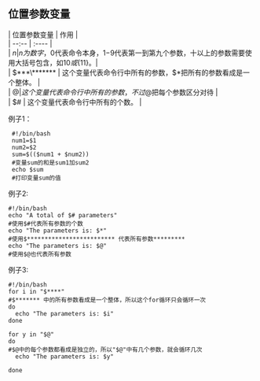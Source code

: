 ## 位置参数变量  
| 位置参数变量 | 作用 |  
| --:-- | :---- |  
| $n | n为数字，$0代表命令本身，$1-$9代表第一到第九个参数，十以上的参数需要使用大括号包含，如${10}或${11}。|  
| $***\******* | 这个变量代表命令行中所有的参数，$\*把所有的参数看成是一个整体。 |  
| $@ | 这个变量代表命令行中所有的参数，不过$@把每个参数区分对待 |  
| $# | 这个变量代表命令行中所有的个数。 |  

例子1：  
   ```  **********
    #!/bin/bash  
    num1=$1  
    num2=$2  
    sum=$(($num1 + $num2))  
    #变量sum的和是sum1加sum2  
    echo $sum  
    #打印变量sum的值  
   ```    

例子2:  
  ```  
#!/bin/bash  
  echo "A total of $# parameters"  
#使用$#代表所有参数的个数  
  echo "The parameters is: $*"  
#使用$************************* 代表所有参数*********  
  echo "The parameters is: $@"  
#使用$@也代表所有参数    
  ```  

例子3:  
```  
#!/bin/bash  
for i in "$****"  
#$******* 中的所有参数看成是一个整体，所以这个for循环只会循环一次    
do  
  echo "The parameters is: $i"    
done  

for y in "$@"    
do  
#$@中的每个参数都看成是独立的，所以"$@"中有几个参数，就会循环几次  
  echo "The parameters is: $y"  

done  
```  
